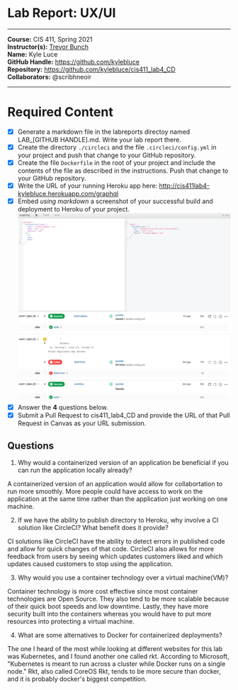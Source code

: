 # Lab Report: UX/UI
___
**Course:** CIS 411, Spring 2021  
**Instructor(s):** [Trevor Bunch](https://github.com/trevordbunch)  
**Name:** Kyle Luce  
**GitHub Handle:** https://github.com/kylebluce  
**Repository:** https://github.com/kylebluce/cis411_lab4_CD  
**Collaborators:** @scribhneoir
___

# Required Content

- [x] Generate a markdown file in the labreports directoy named LAB_[GITHUB HANDLE].md. Write your lab report there.
- [x] Create the directory ```./circleci``` and the file ```.circleci/config.yml``` in your project and push that change to your GitHub repository.
- [x] Create the file ```Dockerfile``` in the root of your project and include the contents of the file as described in the instructions. Push that change to your GitHub repository.
- [x] Write the URL of your running Heroku app here: http://cis411lab4-kylebluce.herokuapp.com/graphql
- [x] Embed _using markdown_ a screenshot of your successful build and deployment to Heroku of your project.  
![Successful Build](/assets/HerokuGraphql.PNG)
![CircleCI Success](/assets/CircleCI1.PNG)
- [x] Answer the **4** questions below.
- [x] Submit a Pull Request to cis411_lab4_CD and provide the URL of that Pull Request in Canvas as your URL submission.

## Questions
1. Why would a containerized version of an application be beneficial if you can run the application locally already?

A containerized version of an application would allow for collabortation to run more smoothly. More people could have access to work on the application at the same time rather than the application just working on one machine.

2. If we have the ability to publish directory to Heroku, why involve a CI solution like CircleCI? What benefit does it provide?

CI solutions like CircleCI have the ability to detect errors in published code and allow for quick changes of that code. CircleCI also allows for more feedback from users by seeing which updates customers liked and which updates caused customers to stop using the application.

3. Why would you use a container technology over a virtual machine(VM)?

Container technology is more cost effective since most container technologies are Open Source. They also tend to be more scalable because of their quick boot speeds and low downtime. Lastly, they have more security built into the containers whereas you would have to put more resources into protecting a virtual machine.

4. What are some alternatives to Docker for containerized deployments?

The one I heard of the most while looking at different websites for this lab was Kubernetes, and I found another one called rkt. According to Microsoft, "Kubernetes is meant to run across a cluster while Docker runs on a single node." Rkt, also called CoreOS Rkt, tends to be more secure than docker, and it is probably docker's biggest competition.

